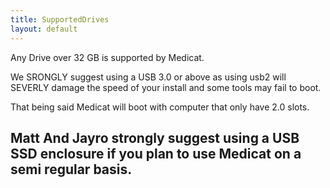 ```yaml
---
title: SupportedDrives
layout: default
---
```


Any Drive over 32 GB is supported by Medicat.


We SRONGLY suggest using a USB 3.0 or above as using usb2 will SEVERLY damage the speed of your install and some tools may fail to boot.

That being said Medicat will boot with computer that only have 2.0 slots.


Matt And Jayro strongly suggest using a USB SSD enclosure if you plan to use Medicat on a semi regular basis.
----

